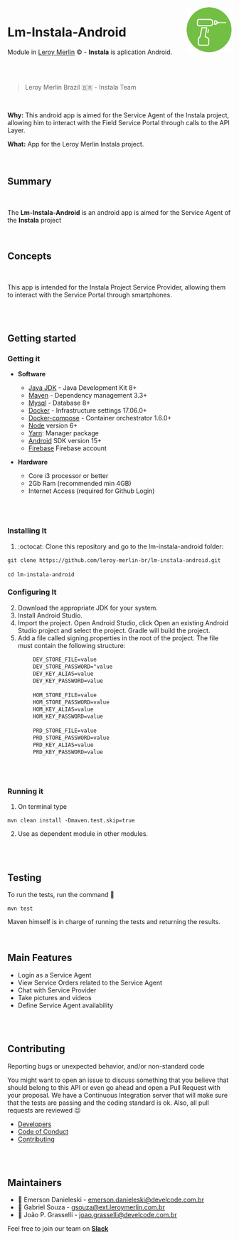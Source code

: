 
<img align="right" width="20%" src="https://github.com/elton-develcode/images/blob/master/logos/logo_instala_146x146.png">

# Lm-Instala-Android

Module in [Leroy Merlin](https://www.leroymerlin.com.br/) :copyright: - **Instala** is aplication Android.

</br></br>

> Leroy Merlin Brazil  🇧🇷 - Instala Team

</br>

**Why:** This android app is aimed for the Service Agent of the Instala project, allowing him to interact
with the Field Service Portal through calls to the API Layer.

**What:** App for the Leroy Merlin Instala project.
</br></br></br>

## Summary
</br>

The **Lm-Instala-Android** is an android app is aimed for the Service Agent of the **Instala** project

</br>

## Concepts

</br>

This app is intended for the Instala Project Service Provider, allowing them to interact with the Service Portal through smartphones.

</br></br>

## Getting started

### Getting it

* **Software**
  * [Java JDK](https://www.oracle.com/technetwork/pt/java/javase/overview/index.html) - Java Development Kit 8+
  * [Maven](https://maven.apache.org/) - Dependency management 3.3+
  * [Mysql](https://www.mysql.com/) - Database 8+
  * [Docker](https://docs.docker.com/install) - Infrastructure settings 17.06.0+
  * [Docker-compose](https://docs.docker.com/compose/install) - Container orchestrator 1.6.0+
  * [Node](https://nodejs.org/en) version 6+
  * [Yarn](https://yarnpkg.com/lang/en/): Manager package
  * [Android](https://developer.android.com/?hl=pt-br) SDK version 15+
  * [Firebase](https://firebase.google.com/?hl=pt-BR) Firebase account


* **Hardware**
  * Core i3 processor or better
  * 2Gb Ram (recommended min 4GB)
  * Internet Access (required for Github Login)

 </br></br>

### Installing It

1. :octocat: Clone this repository and go to the lm-instala-android folder:
 

```
git clone https://github.com/leroy-merlin-br/lm-instala-android.git

cd lm-instala-android
```


### Configuring It
2. Download the appropriate JDK for your system.
3. Install Android Studio.
4. Import the project. Open Android Studio, click Open an existing Android Studio project and select the project.
Gradle will build the project.
5. Add a file called signing.properties in the root of the project. The
file must contain the following structure:

```
        DEV_STORE_FILE=value
        DEV_STORE_PASSWORD="value
        DEV_KEY_ALIAS=value
        DEV_KEY_PASSWORD=value

        HOM_STORE_FILE=value
        HOM_STORE_PASSWORD=value
        HOM_KEY_ALIAS=value
        HOM_KEY_PASSWORD=value

        PRD_STORE_FILE=value
        PRD_STORE_PASSWORD=value
        PRD_KEY_ALIAS=value
        PRD_KEY_PASSWORD=value
```

</br></br>

### Running it

1. On terminal type
```
mvn clean install -Dmaven.test.skip=true
```

2. Use as dependent module in other modules.


</br></br>

## Testing

To run the tests, run the command :pray:

```
mvn test
```
Maven himself is in charge of running the tests and returning the results.

</br>

## Main Features

- Login as a Service Agent
- View Service Orders related to the Service Agent
- Chat with Service Provider
- Take pictures and videos
- Define Service Agent availability

</br></br>

## Contributing

Reporting bugs or unexpected behavior, and/or non-standard code

You might want to open an issue to discuss something that you believe that should belong to this API or even go ahead and open a Pull Request with your proposal. We have a Continuous Integration server that will make sure that the tests are passing and the coding standard is ok. Also, all pull requests are reviewed :wink:

 * [Developers](https://github.com/adeo/lm-instala-core/blob/developer/DEVELOPERS.md)
 * [Code of Conduct](https://github.com/adeo/lm-instala-core/blob/developer/CODE_OF_CONDUCT.md)
 * [Contributing](https://github.com/leroy-merlin-br/lm-mobile-api/blob/developer/CONTRIBUTING.md)


 </br></br>

 ## Maintainers

  * :email: Emerson Danieleski - emerson.danieleski@develcode.com.br
  * :email: Gabriel Souza - gsouza@ext.leroymerlin.com.br
  * :email: João P. Grasselli - joao.grasselli@develcode.com.br
  
  Feel free to join our team on [**Slack**](https://lminstala.slack.com/signup)

  </br></br></br>

